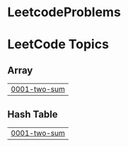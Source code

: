 # LeetcodeProblems
<!---LeetCode Topics Start-->
# LeetCode Topics
## Array
|  |
| ------- |
| [0001-two-sum](https://github.com/abhishekshah5486/LeetcodeProblems/tree/master/0001-two-sum) |
## Hash Table
|  |
| ------- |
| [0001-two-sum](https://github.com/abhishekshah5486/LeetcodeProblems/tree/master/0001-two-sum) |
<!---LeetCode Topics End-->